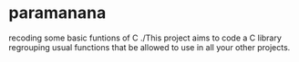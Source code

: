 # paramanana
recoding some basic funtions of C ./This project aims to code a C library regrouping usual functions that be allowed to use in all your other projects.
